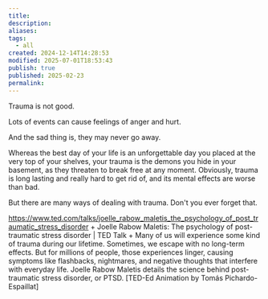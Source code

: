 ```yaml
---
title: 
description: 
aliases: 
tags:
  - all
created: 2024-12-14T14:28:53
modified: 2025-07-01T18:53:43
publish: true
published: 2025-02-23
permalink: 
---
```


Trauma is not good.

Lots of events can cause feelings of anger and hurt.

And the sad thing is, they may never go away.

Whereas the best day of your life is an unforgettable day you placed at the very top of your shelves, your trauma is the demons you hide in your basement, as they threaten to break free at any moment. Obviously, trauma is long lasting and really hard to get rid of, and its mental effects are worse than bad.

But there are many ways of dealing with trauma. Don't you ever forget that.

https://www.ted.com/talks/joelle_rabow_maletis_the_psychology_of_post_traumatic_stress_disorder + Joelle Rabow Maletis: The psychology of post-traumatic stress disorder | TED Talk + Many of us will experience some kind of trauma during our lifetime. Sometimes, we escape with no long-term effects. But for millions of people, those experiences linger, causing symptoms like flashbacks, nightmares, and negative thoughts that interfere with everyday life. Joelle Rabow Maletis details the science behind post-traumatic stress disorder, or PTSD. [TED-Ed Animation by Tomás Pichardo-Espaillat]
